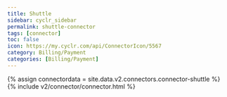```yaml
---
title: Shuttle
sidebar: cyclr_sidebar
permalink: shuttle-connector
tags: [connector]
toc: false
icon: https://my.cyclr.com/api/ConnectorIcon/5567
category: Billing/Payment
categories: [Billing/Payment]
---
```

{% assign connectordata = site.data.v2.connectors.connector-shuttle %}
{% include v2/connector/connector.html %}	